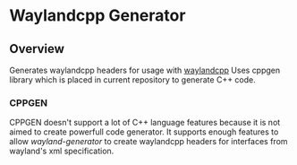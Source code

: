 # Waylandcpp Generator

## Overview

Generates waylandcpp headers for usage with [waylandcpp](https://github.com/nryaskin/waylandcpp)
Uses cppgen library which is placed in current repository to generate C++ code.

### CPPGEN
CPPGEN doesn't support a lot of C++ language features because it is not aimed to create powerfull code generator.
It supports enough features to allow *wayland-generator* to create waylandcpp headers for interfaces from wayland's xml specification.

